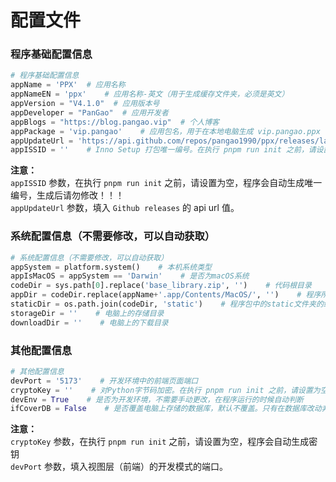 # 配置文件

### 程序基础配置信息

```Python
# 程序基础配置信息
appName = 'PPX'  # 应用名称
appNameEN = 'ppx'    # 应用名称-英文（用于生成缓存文件夹，必须是英文）
appVersion = "V4.1.0"  # 应用版本号
appDeveloper = "PanGao"  # 应用开发者
appBlogs = "https://blog.pangao.vip"  # 个人博客
appPackage = 'vip.pangao'    # 应用包名，用于在本地电脑生成 vip.pangao.ppx 唯一文件夹
appUpdateUrl = 'https://api.github.com/repos/pangao1990/ppx/releases/latest'    # 获取程序更新信息 https://api.github.com/repos/pangao1990/ppx/releases/latest
appISSID = ''    # Inno Setup 打包唯一编号。在执行 pnpm run init 之前，请设置为空，程序会自动生成唯一编号，生成后请勿修改！！！
```

**注意：**  
`appISSID` 参数，在执行 `pnpm run init` 之前，请设置为空，程序会自动生成唯一编号，生成后请勿修改！！！  
`appUpdateUrl` 参数，填入 `Github releases` 的 api url 值。

### 系统配置信息（不需要修改，可以自动获取）

```Python
# 系统配置信息（不需要修改，可以自动获取）
appSystem = platform.system()    # 本机系统类型
appIsMacOS = appSystem == 'Darwin'    # 是否为macOS系统
codeDir = sys.path[0].replace('base_library.zip', '')    # 代码根目录
appDir = codeDir.replace(appName+'.app/Contents/MacOS/', '')    # 程序所在绝对目录
staticDir = os.path.join(codeDir, 'static')    # 程序包中的static文件夹的绝对路径
storageDir = ''    # 电脑上的存储目录
downloadDir = ''    # 电脑上的下载目录
```

### 其他配置信息

```Python
# 其他配置信息
devPort = '5173'    # 开发环境中的前端页面端口
cryptoKey = ''    # 对Python字节码加密。在执行 pnpm run init 之前，请设置为空，程序会自动生成密钥
devEnv = True    # 是否为开发环境，不需要手动更改，在程序运行的时候自动判断
ifCoverDB = False    # 是否覆盖电脑上存储的数据库，默认不覆盖。只有在数据库改动非常大，不得已的情况下才建议覆盖数据库
```

**注意：**  
`cryptoKey` 参数，在执行 `pnpm run init` 之前，请设置为空，程序会自动生成密钥  
`devPort` 参数，填入视图层（前端）的开发模式的端口。
